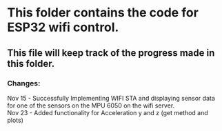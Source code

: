 <h1>This folder contains the code for ESP32 wifi control.</h1>
<h2>This file will keep track of the progress made in this folder.</h2>

<h3> Changes: </h3>
<p>
Nov 15 - Successfully Implementing WIFI STA and displaying sensor data for one of the sensors on the MPU 6050 on the wifi server. <br>
Nov 23 - Added functionality for Acceleration y and z (get method and plots) <br>

</p>